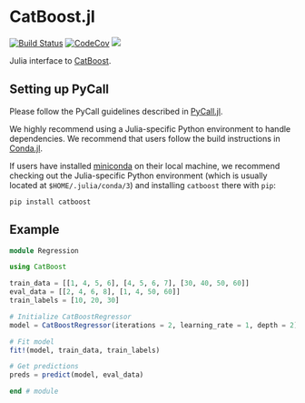 # CatBoost.jl

[![Build Status][build-img]][build-url] [![CodeCov][codecov-img]][codecov-url] [![](https://img.shields.io/badge/docs-stable-blue.svg)](https://beacon-biosignals.github.io/CatBoost.jl/stable)

[build-img]: https://github.com/beacon-biosignals/CatBoost.jl/workflows/CI/badge.svg
[build-url]: https://github.com/beacon-biosignals/CatBoost.jl/actions
[codecov-img]: https://codecov.io/gh/beacon-biosignals/CatBoost.jl/branch/main/graph/badge.svg?token=e4RFBNkB9a
[codecov-url]: https://codecov.io/github/beacon-biosignals/CatBoost.jl


Julia interface to [CatBoost](https://catboost.ai/).

## Setting up PyCall

Please follow the PyCall guidelines described in [PyCall.jl](https://github.com/JuliaPy/PyCall.jl).

We highly recommend using a Julia-specific Python environment to handle dependencies. We recommend that users follow the build instructions in [Conda.jl](https://github.com/JuliaPy/Conda.jl).

If users have installed [miniconda](https://docs.conda.io/en/latest/miniconda.html) on their local machine, we recommend checking out the Julia-specific Python environment (which is usually located at `$HOME/.julia/conda/3`) and installing `catboost` there with `pip`:

```
pip install catboost
```

## Example

```julia
module Regression

using CatBoost

train_data = [[1, 4, 5, 6], [4, 5, 6, 7], [30, 40, 50, 60]]
eval_data = [[2, 4, 6, 8], [1, 4, 50, 60]]
train_labels = [10, 20, 30]

# Initialize CatBoostRegressor
model = CatBoostRegressor(iterations = 2, learning_rate = 1, depth = 2)

# Fit model
fit!(model, train_data, train_labels)

# Get predictions
preds = predict(model, eval_data)

end # module
```
